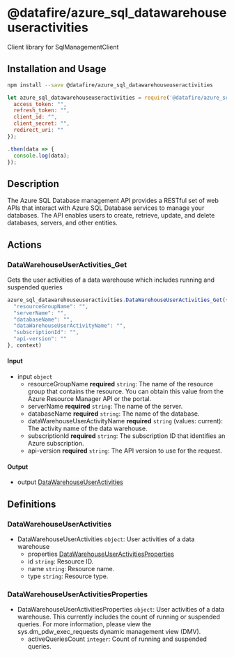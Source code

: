 # @datafire/azure_sql_datawarehouseuseractivities

Client library for SqlManagementClient

## Installation and Usage
```bash
npm install --save @datafire/azure_sql_datawarehouseuseractivities
```
```js
let azure_sql_datawarehouseuseractivities = require('@datafire/azure_sql_datawarehouseuseractivities').create({
  access_token: "",
  refresh_token: "",
  client_id: "",
  client_secret: "",
  redirect_uri: ""
});

.then(data => {
  console.log(data);
});
```

## Description

The Azure SQL Database management API provides a RESTful set of web APIs that interact with Azure SQL Database services to manage your databases. The API enables users to create, retrieve, update, and delete databases, servers, and other entities.

## Actions

### DataWarehouseUserActivities_Get
Gets the user activities of a data warehouse which includes running and suspended queries


```js
azure_sql_datawarehouseuseractivities.DataWarehouseUserActivities_Get({
  "resourceGroupName": "",
  "serverName": "",
  "databaseName": "",
  "dataWarehouseUserActivityName": "",
  "subscriptionId": "",
  "api-version": ""
}, context)
```

#### Input
* input `object`
  * resourceGroupName **required** `string`: The name of the resource group that contains the resource. You can obtain this value from the Azure Resource Manager API or the portal.
  * serverName **required** `string`: The name of the server.
  * databaseName **required** `string`: The name of the database.
  * dataWarehouseUserActivityName **required** `string` (values: current): The activity name of the data warehouse. 
  * subscriptionId **required** `string`: The subscription ID that identifies an Azure subscription.
  * api-version **required** `string`: The API version to use for the request.

#### Output
* output [DataWarehouseUserActivities](#datawarehouseuseractivities)



## Definitions

### DataWarehouseUserActivities
* DataWarehouseUserActivities `object`: User activities of a data warehouse
  * properties [DataWarehouseUserActivitiesProperties](#datawarehouseuseractivitiesproperties)
  * id `string`: Resource ID.
  * name `string`: Resource name.
  * type `string`: Resource type.

### DataWarehouseUserActivitiesProperties
* DataWarehouseUserActivitiesProperties `object`: User activities of a data warehouse. This currently includes the count of running or suspended queries. For more information, please view the sys.dm_pdw_exec_requests dynamic management view (DMV).
  * activeQueriesCount `integer`: Count of running and suspended queries.



